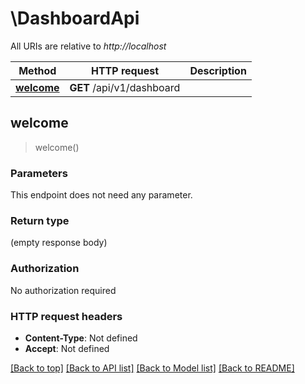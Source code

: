 # \DashboardApi

All URIs are relative to *http://localhost*

Method | HTTP request | Description
------------- | ------------- | -------------
[**welcome**](DashboardApi.md#welcome) | **GET** /api/v1/dashboard | 



## welcome

> welcome()


### Parameters

This endpoint does not need any parameter.

### Return type

 (empty response body)

### Authorization

No authorization required

### HTTP request headers

- **Content-Type**: Not defined
- **Accept**: Not defined

[[Back to top]](#) [[Back to API list]](../README.md#documentation-for-api-endpoints) [[Back to Model list]](../README.md#documentation-for-models) [[Back to README]](../README.md)

